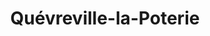 ---
title: Quévreville-la-Poterie
url: /quevreville-la-poterie/
latitude: 49.356
longitude: 1.184
---